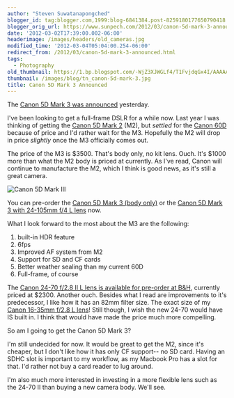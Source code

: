 ```yaml
---
author: "Steven Suwatanapongched"
blogger_id: tag:blogger.com,1999:blog-6841384.post-8259180177650790418
blogger_orig_url: https://www.sunpech.com/2012/03/canon-5d-mark-3-announced.html
date: '2012-03-02T17:39:00.002-06:00'
headerimage: /images/headers/old_cameras.jpg
modified_time: '2012-03-04T05:04:00.254-06:00'
redirect_from: /2012/03/canon-5d-mark-3-announced.html
tags:
  - Photography
old_thumbnail: https://1.bp.blogspot.com/-WjZ3XJWGLf4/T1FvjdqGx4I/AAAAAAAA7QQ/mj03W3OqIKc/s800/canon_5d_mark3.png
thumbnail: /images/blog/tn_canon-5d-mark-3.jpg
title: Canon 5D Mark 3 Announced
---
```


The [Canon 5D Mark 3 was announced](https://www.engadget.com/2012/03/02/canon-announces-eos-5d-mark-iii-22-3mp-full-frame-sensor-6-fps/) yesterday.

I've been looking to get a full-frame DSLR for a while now. Last year I was thinking of getting the [Canon 5D Mark 2](https://www.amazon.com/gp/product/B001G5ZTLS/ref=as_li_ss_tl?ie=UTF8&amp;tag=sunpech-20&amp;linkCode=as2&amp;camp=1789&amp;creative=390957&amp;creativeASIN=B001G5ZTLS) (M2), but *settled* for the [Canon 60D](https://www.amazon.com/gp/product/B0040JHVCC/ref=as_li_ss_tl?ie=UTF8&amp;tag=sunpech-20&amp;linkCode=as2&amp;camp=1789&amp;creative=390957&amp;creativeASIN=B0040JHVCC) because of price and I'd rather wait for the M3. Hopefully the M2 will drop in price <i>slightly</i> once the M3 officially comes out.

The price of the M3 is $3500. That's body only, no kit lens. Ouch. It's $1000 more than what the M2 body is priced at currently. As I've read, Canon will continue to manufacture the M2, which I think is good news, as it's still a great camera.

![Canon 5D Mark III](/images/blog/canon_5d_mark3.png)

You can pre-order the [Canon 5D Mark 3 (body only)](https://www.amazon.com/gp/product/B007FGYZFI/ref=as_li_ss_tl?ie=UTF8&amp;tag=sunpech-20&amp;linkCode=as2&amp;camp=1789&amp;creative=390957&amp;creativeASIN=B007FGYZFI) or the [Canon 5D Mark 3 with 24-105mm f/4 L lens](https://www.amazon.com/gp/product/B007FGZ1V0/ref=as_li_ss_tl?ie=UTF8&amp;tag=sunpech-20&amp;linkCode=as2&amp;camp=1789&amp;creative=390957&amp;creativeASIN=B007FGZ1V0) now.

What I look forward to the most about the M3 are the following:
1. built-in HDR feature
2. 6fps
3. Improved AF system from M2
4. Support for SD and CF cards
5. Better weather sealing than my current 60D
6. Full-frame, of course

The [Canon 24-70 f/2.8 II L lens is available for pre-order at B&amp;H](https://www.bhphotovideo.com/c/product/843008-USA/Canon_5175B002_EF_24_70mm_f_2_8L_II.html), currently priced at $2300. Another ouch. Besides what I read are improvements to it's predecessor, I like how it has an 82mm filter size. The exact size of my [Canon 16-35mm f/2.8 L lens](https://www.amazon.com/gp/product/B000NP46K2/ref=as_li_ss_tl?ie=UTF8&amp;tag=sunpech-20&amp;linkCode=as2&amp;camp=1789&amp;creative=390957&amp;creativeASIN=B000NP46K2)! Still though, I wish the new 24-70 would have IS built in. I think that would have made the price much more compelling.

So am I going to get the Canon 5D Mark 3?

I'm still undecided for now. It would be great to get the M2, since it's cheaper, but I don't like how it has only CF support-- no SD card. Having an SDHC slot is important to my workflow, as my Macbook Pro has a slot for that. I'd rather not buy a card reader to lug around.

I'm also much more interested in investing in a more flexible lens such as the 24-70 II than buying a new camera body. We'll see.